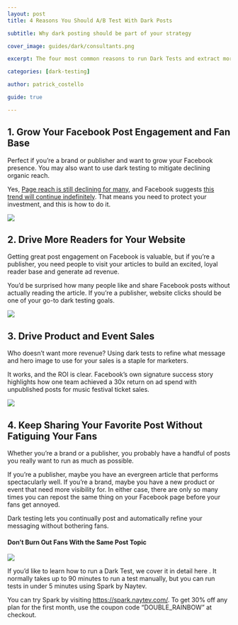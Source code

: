 ```yaml
---
layout: post
title: 4 Reasons You Should A/B Test With Dark Posts

subtitle: Why dark posting should be part of your strategy

cover_image: guides/dark/consultants.png

excerpt: The four most common reasons to run Dark Tests and extract more value from your Facebook Page.

categories: [dark-testing]

author: patrick_costello

guide: true

---
```


## 1. Grow Your Facebook Post Engagement and Fan Base

Perfect if you’re a brand or publisher and want to grow your Facebook presence. You may also want to use dark testing to mitigate declining organic reach. 

Yes, <a href="http://www.forbes.com/sites/jaysondemers/2015/05/13/why-your-organic-facebook-reach-is-still-falling-and-what-to-do-about-it/" target="_blank">Page reach is still declining for many</a>, and Facebook suggests <a href="https://www.facebook.com/business/news/Organic-Reach-on-Facebook" target="_blank">this trend will continue indefinitely</a>. That means you need to protect your investment, and this is how to do it.

<div class="full zoomable"><img src="/images/guides/dark/megaphone.png"></div> 

## 2. Drive More Readers for Your Website 

Getting great post engagement on Facebook is valuable, but if you’re a publisher, you need people to visit your articles to build an excited, loyal reader base and generate ad revenue. 

You’d be surprised how many people like and share Facebook posts without actually reading the article. If you’re a publisher, website clicks should be one of your go-to dark testing goals.

<div class="full zoomable"><img src="/images/guides/dark/crowd.jpg"></div> 

## 3. Drive Product and Event Sales

Who doesn’t want more revenue? Using dark tests to refine what message and hero image to use for your sales is a staple for marketers. 

It works, and the ROI is clear. Facebook’s own signature success story highlights how one team achieved a 30x return on ad spend with unpublished posts for music festival ticket sales.

<div class="full zoomable"><img src="/images/guides/dark/facebook-story.png"></div> 

## 4. Keep Sharing Your Favorite Post Without Fatiguing Your Fans 

Whether you’re a brand or a publisher, you probably have a handful of posts you really want to run as much as possible. 

If you’re a publisher, maybe you have an evergreen article that performs spectacularly well. If you’re a brand, maybe you have a new product or event that need more visibility for. In either case, there are only so many times you can repost the same thing on your Facebook page before your fans get annoyed. 

Dark testing lets you continually post and automatically refine your messaging without bothering fans.

#### Don’t Burn Out Fans With the Same Post Topic
<div class="full zoomable"><img src="/images/guides/dark/magnify.jpg"></div> 

If you’d like to learn how to run a Dark Test, we cover it in detail here <!-- add permalink to How to A/B Test on Facebook With Dark Posting]-->. It normally takes up to 90 minutes to run a test manually, but you can run tests in under 5 minutes using Spark by Naytev.

You can try Spark by visiting <a href="https://spark.naytev.com/" target="_blank">https://spark.naytev.com/</a>. To get 30% off any plan for the first month, use the coupon code “DOUBLE_RAINBOW” at checkout.
